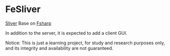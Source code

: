 # FeSliver
[Sliver](https://github.com/BishopFox/sliver) Base on [Fsharp](https://fsharp.org) 

In addition to the server, it is expected to add a client GUI.


Notice: This is just a learning project, for study and research purposes only, and its integrity and availability are not guaranteed.
